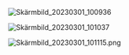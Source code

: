 ![Skärmbild_20230301_100936](/Skärmbild_20230301_100936.png)

![Skärmbild_20230301_101037](/Skärmbild_20230301_101037.png)

![Skärmbild_20230301_101115.png](Skärmbild_20230301_101115.png)
